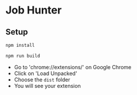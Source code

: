 # Job Hunter

## Setup

```bash
npm install
```
```bash
npm run build
```



- Go to 'chrome://extensions/' on Google Chrome
- Click on 'Load Unpacked'
- Choose the `dist` folder
- You will see your extension
